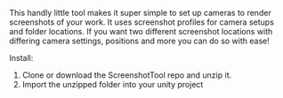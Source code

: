 This handly little tool makes it super simple to set up cameras to render screenshots of your work. It uses screenshot profiles for camera setups and folder locations. If you want two different screenshot locations with differing camera settings, positions and more you can do so with ease!

Install:
1. Clone or download the ScreenshotTool repo and unzip it.
2. Import the unzipped folder into your unity project
